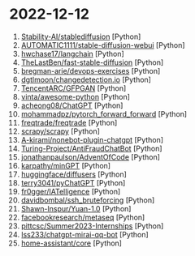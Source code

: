 # 2022-12-12

1. [Stability-AI/stablediffusion](https://github.com/Stability-AI/stablediffusion "High-Resolution Image Synthesis with Latent Diffusion Models") [Python]
2. [AUTOMATIC1111/stable-diffusion-webui](https://github.com/AUTOMATIC1111/stable-diffusion-webui "Stable Diffusion web UI") [Python]
3. [hwchase17/langchain](https://github.com/hwchase17/langchain "⚡ Building applications with LLMs through composability ⚡") [Python]
4. [TheLastBen/fast-stable-diffusion](https://github.com/TheLastBen/fast-stable-diffusion "fast-stable-diffusion, +25-50% speed increase + memory efficient + DreamBooth") [Python]
5. [bregman-arie/devops-exercises](https://github.com/bregman-arie/devops-exercises "Linux, Jenkins, AWS, SRE, Prometheus, Docker, Python, Ansible, Git, Kubernetes, Terraform, OpenStack, SQL, NoSQL, Azure, GCP, DNS, Elastic, Network, Virtualization. DevOps Interview Questions") [Python]
6. [dgtlmoon/changedetection.io](https://github.com/dgtlmoon/changedetection.io "The best and simplest self-hosted free open source website change detection and notification service. Restock Monitor, change detection. Designed for simplicity - the main goal is to simply monitor which websites had a text change for free. Free Open source web page change detection, Restock Monitoring, Visualping and Apify alternative") [Python]
7. [TencentARC/GFPGAN](https://github.com/TencentARC/GFPGAN "GFPGAN aims at developing Practical Algorithms for Real-world Face Restoration.") [Python]
8. [vinta/awesome-python](https://github.com/vinta/awesome-python "A curated list of awesome Python frameworks, libraries, software and resources") [Python]
9. [acheong08/ChatGPT](https://github.com/acheong08/ChatGPT "Lightweight package for interacting with ChatGPT's API by OpenAI. Uses reverse engineered official API.") [Python]
10. [mohammadpz/pytorch_forward_forward](https://github.com/mohammadpz/pytorch_forward_forward "Implementation of Hinton's forward-forward (FF) algorithm - an alternative to back-propagation") [Python]
11. [freqtrade/freqtrade](https://github.com/freqtrade/freqtrade "Free, open source crypto trading bot") [Python]
12. [scrapy/scrapy](https://github.com/scrapy/scrapy "Scrapy, a fast high-level web crawling & scraping framework for Python.") [Python]
13. [A-kirami/nonebot-plugin-chatgpt](https://github.com/A-kirami/nonebot-plugin-chatgpt "") [Python]
14. [Turing-Project/AntiFraudChatBot](https://github.com/Turing-Project/AntiFraudChatBot "A simple prompt-chatting AI based on wechaty and fintuned NLP model") [Python]
15. [jonathanpaulson/AdventOfCode](https://github.com/jonathanpaulson/AdventOfCode "My Advent of Code solutions. I also upload videos of my solves: https://www.youtube.com/channel/UCuWLIm0l4sDpEe28t41WITA") [Python]
16. [karpathy/minGPT](https://github.com/karpathy/minGPT "A minimal PyTorch re-implementation of the OpenAI GPT (Generative Pretrained Transformer) training") [Python]
17. [huggingface/diffusers](https://github.com/huggingface/diffusers "🤗 Diffusers: State-of-the-art diffusion models for image and audio generation in PyTorch") [Python]
18. [terry3041/pyChatGPT](https://github.com/terry3041/pyChatGPT "An unofficial Python wrapper for OpenAI's ChatGPT API") [Python]
19. [fr0gger/IATelligence](https://github.com/fr0gger/IATelligence "IATelligence is a Python script that will extract the IAT of a PE file and request GPT to get more information about the API and the ATT&CK matrix related") [Python]
20. [davidbombal/ssh_bruteforcing](https://github.com/davidbombal/ssh_bruteforcing "Simple Python SSH Brute Forcing (Credential Stuffing)") [Python]
21. [Shawn-Inspur/Yuan-1.0](https://github.com/Shawn-Inspur/Yuan-1.0 "Yuan 1.0 Large pretrained LM") [Python]
22. [facebookresearch/metaseq](https://github.com/facebookresearch/metaseq "Repo for external large-scale work") [Python]
23. [pittcsc/Summer2023-Internships](https://github.com/pittcsc/Summer2023-Internships "Collection of Summer 2023 tech internships!") [Python]
24. [lss233/chatgpt-mirai-qq-bot](https://github.com/lss233/chatgpt-mirai-qq-bot "OpenAI ChatGPT for Mirai QQ Bot，QQ 聊天机器人！ 每个群组/好友单独一个 Conversation，文字转图片发送， Docker 快速部署，正/反向代理加速 (部分代码由 ChatGPT 生成）") [Python]
25. [home-assistant/core](https://github.com/home-assistant/core "🏡 Open source home automation that puts local control and privacy first.") [Python]
